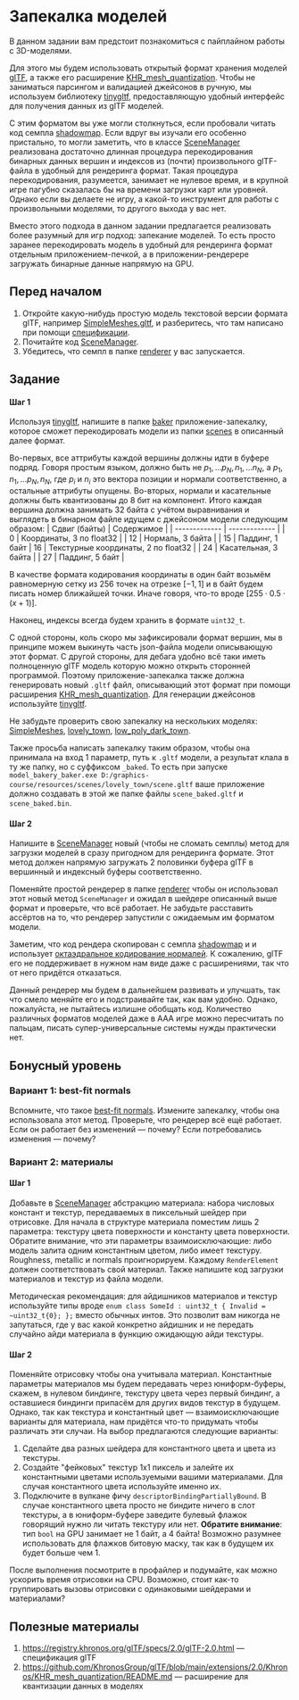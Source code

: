 # Запекалка моделей

В данном задании вам предстоит познакомиться с пайплайном работы с 3D-моделями.

Для этого мы будем использовать открытый формат хранения моделей [glTF](https://github.com/KhronosGroup/glTF), а также его расширение [KHR_mesh_quantization](https://github.com/KhronosGroup/glTF/blob/main/extensions/2.0/Khronos/KHR_mesh_quantization/README.md).
Чтобы не заниматься парсингом и валидацией джейсонов в ручную, мы используем библиотеку [tinygltf](https://github.com/syoyo/tinygltf), предоставляющую удобный интерфейс для получения данных из glTF моделей.

С этим форматом вы уже могли столкнуться, если пробовали читать код семпла [shadowmap](/samples/shadowmap/).
Если вдруг вы изучали его особенно пристально, то могли заметить, что в классе [SceneManager](/common/scene/SceneManager.cpp) реализована достаточно длинная процедура перекодирования бинарных данных вершин и индексов из (почти) произвольного glTF-файла в удобный для рендеринга формат.
Такая процедура перекодирования, разумеется, занимает не нулевое время, и в крупной игре пагубно сказалась бы на времени загрузки карт или уровней.
Однако если вы делаете не игру, а какой-то инструмент для работы с произвольными моделями, то другого выхода у вас нет.

Вместо этого подхода в данном задании предлагается реализовать более разумный для игр подход: запекание моделей.
То есть просто заранее перекодировать модель в удобный для рендеринга формат отдельным приложением-печкой, а в приложении-рендерере загружать бинарные данные напрямую на GPU.

## Перед началом

 1. Откройте какую-нибудь простую модель текстовой версии формата glTF, например [SimpleMeshes.gltf](/resources/scenes/SimpleMeshes/glTF/SimpleMeshes.gltf), и разберитесь, что там написано при помощи [спецификации](https://registry.khronos.org/glTF/specs/2.0/glTF-2.0.html).
 2. Почитайте код [SceneManager](/common/scene/SceneManager.cpp).
 3. Убедитесь, что семпл в папке [renderer](./renderer/) у вас запускается.

## Задание

#### Шаг 1

Используя [tinygltf](https://github.com/syoyo/tinygltf), напишите в папке [baker](baker) приложение-запекалку, которое сможет перекодировать модели из папки [scenes](/resources/scenes/) в описанный далее формат.

Во-первых, все аттрибуты каждой вершины должны идти в буфере подряд.
Говоря простым языком, должно быть не $p_1, \dots p_N, n_1, \dots n_N$, а $p_1, n_1, \dots p_N, n_N$, где $p_i$ и $n_i$ это вектора позиции и нормали соответственно, а остальные аттрибуты опущены.
Во-вторых, нормали и касательные должны быть квантизованы до 8 бит на компонент.
Итого каждая вершина должна занимать 32 байта с учётом выравнивания и выглядеть в бинарном файле идущем с джейсоном модели следующим образом:
| Сдвиг (байты) | Содержимое    |
| ------------- | ------------- |
| 0  | Координаты, 3 по float32 |
| 12 | Нормаль, 3 байта |
| 15 | Паддинг, 1 байт
| 16 | Текстурные координаты, 2 по float32 |
| 24 | Касательная, 3 байта |
| 27 | Паддинг, 5 байт |

В качестве формата кодирования координаты в один байт возьмём равномерную сетку из 256 точек на отрезке $[-1, 1]$ и в байт будем писать номер ближайшей точки.
Иначе говоря, что-то вроде $[255\cdot0.5\cdot(x + 1)]$.

Наконец, индексы всегда будем хранить в формате `uint32_t`.

С одной стороны, коль скоро мы зафиксировали формат вершин, мы в принципе можем выкинуть часть json-файла модели описывающую этот формат.
С другой стороны, для дебага удобно всё таки иметь полноценную glTF модель которую можно открыть сторонней программой.
Поэтому приложение-запекалка также должна генерировать новый `.gltf` файл, описывающий этот формат при помощи расширения [KHR_mesh_quantization](https://github.com/KhronosGroup/glTF/blob/main/extensions/2.0/Khronos/KHR_mesh_quantization/README.md).
Для генерации джейсонов используйте [tinygltf](https://github.com/syoyo/tinygltf).

Не забудьте проверить свою запекалку на нескольких моделях: [SimpleMeshes](/resources/scenes/SimpleMeshes/), [lovely_town](/resources/scenes/lovely_town/), [low_poly_dark_town](/resources/scenes/low_poly_dark_town/).

Также просьба написать запекалку таким образом, чтобы она принимала на вход 1 параметр, путь к `.gltf` модели, а результат клала в ту же папку, но с суффиксом `_baked`.
То есть при запуске `model_bakery_baker.exe D:/graphics-course/resources/scenes/lovely_town/scene.gltf` ваше приложение должно создавать в этой же папке файлы `scene_baked.gltf` и `scene_baked.bin`.

#### Шаг 2

Напишите в [SceneManager](/common/scene/SceneManager.hpp) новый (чтобы не сломать семплы) метод для загрузки моделей в сразу пригодном для рендеринга формате.
Этот метод должен напрямую загружать 2 половинки буфера glTF в вершинный и индексный буферы соответственно.

Поменяйте простой рендерер в папке [renderer](renderer) чтобы он использовал этот новый метод `SceneManager` и ожидал в шейдере описанный выше формат и проверьте, что всё работает.
Не забудьте расставить ассёртов на то, что рендерер запустили с ожидаемым им форматом модели.

Заметим, что код рендера скопирован с семпла [shadowmap](/samples/shadowmap/) и и использует [октаэдральное кодирование нормалей](https://knarkowicz.wordpress.com/2014/04/16/octahedron-normal-vector-encoding/).
К сожалению, glTF его не поддерживает в нужном нам виде даже с расширениями, так что от него придётся отказаться.

Данный рендерер мы будем в дальнейшем развивать и улучшать, так что смело меняйте его и подстраивайте так, как вам удобно.
Однако, пожалуйста, не пытайтесь излишне обобщать код.
Количество различных форматов моделей даже в ААА игре можно пересчитать по пальцам, писать супер-универсальные системы нужды практически нет.

## Бонусный уровень

### Вариант 1: best-fit normals

Вспомните, что такое [best-fit normals](https://knarkowicz.wordpress.com/2014/04/16/octahedron-normal-vector-encoding/).
Измените запекалку, чтобы она использовала этот метод.
Проверьте, что рендерер всё ещё работает.
Если он работает без изменений &mdash; почему? Если потребовались изменения &mdash; почему?

### Вариант 2: материалы

#### Шаг 1

Добавьте в [SceneManager](/common/scene/SceneManager.hpp) абстракцию материала: набора числовых констант и текстур, передаваемых в пиксельный шейдер при отрисовке.
Для начала в структуре материала поместим лишь 2 параметра: текстуру цвета поверхности и константу цвета поверхности.
Обратите внимание, что эти параметры взаимоисключающие: либо модель залита одним константным цветом, либо имеет текстуру.
Roughness, metallic и normals проигнорируем.
Каждому `RenderElement` должен соответствовать свой материал.
Также напишите код загрузки материалов и текстур из файла модели.

Методическая рекомендация: для айдишников материалов и текстур используйте типы вроде `enum class SomeId : uint32_t { Invalid = ~uint32_t{0}; };` вместо обычных интов.
Это позволит вам никогда не запутаться, где у вас какой конкретно айдишник и не передать случайно айди материала в функцию ожидающую айди текстуры.

#### Шаг 2

Поменяйте отрисовку чтобы она учитывала материал.
Константные параметры материалов мы будем передавать через юниформ-буферы, скажем, в нулевом биндинге, текстуру цвета через первый биндинг, а оставшиеся биндинги припасём для других видов текстур в будущем.
Однако, так как текстура и константный цвет &mdash; взаимоисключающие варианты для материала, нам придётся что-то придумать чтобы различать эти случаи.
На выбор предлагаются следующие варианты:

1. Сделайте два разных шейдера для константного цвета и цвета из текстуры.
2. Создайте "фейковых" текстур 1x1 пиксель и залейте их константными цветами используемыми вашими материалами.
   Для случая константного цвета используйте именно их.
3. Подключите в вулкане фичу `descriptorBindingPartiallyBound`.
   В случае константного цвета просто не биндите ничего в слот текстуры, а в юниформ-буфере заведите булевый флажок говорящий нужно ли читать текстуру или нет.
   **Обратите внимание**: тип `bool` на GPU занимает не 1 байт, а 4 байта!
   Возможно разумнее использовать для флажков битовую маску, так как в будущем их будет больше чем 1.

После выполнения посмотрите в профайлер и подумайте, как можно ускорить время отрисовки на CPU.
Возможно, стоит как-то группировать вызовы отрисовки с одинаковыми шейдерами и материалами?

## Полезные материалы

 1. https://registry.khronos.org/glTF/specs/2.0/glTF-2.0.html &mdash; спецификация glTF
 2. https://github.com/KhronosGroup/glTF/blob/main/extensions/2.0/Khronos/KHR_mesh_quantization/README.md &mdash; расширение для квантизации данных в моделях
